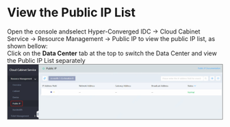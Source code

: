 # View the Public IP List
Open the console andselect Hyper-Converged IDC -> Cloud Cabinet Service -> Resource Management -> Public IP to view the public IP list, as shown bellow: </br>
Click on the **Data Center** tab at the top to switch the Data Center and view the Public IP List separately
![公网IP列表](../../../../../image/Hyper-Converged-IDC/Cloud-Cabinet-Service/CCS003.png)




